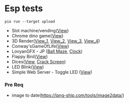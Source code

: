 # Esp tests

```
pio run --target upload
```

- Slot machine/vending([View](Slot_Machine))
- Chrome dino game([View](Dino_Game))
- 3D Render([View_1](3D_1), [View_2](3D_2), [View_3](3D_3), [View_4](3D_4))
- Conway'sGameOfLife([View](Game_Of_Life))
- LovyanGFX - JP ([Ball Maze](GFX_Ball_Maze), [Clock](GFX_Clock_Sample))
- Flappy Bird([View](Flappy_Bird))
- Dices([View](Dices), [Crack Screen](Crack_Screen))
- LED Blink([View](Blink))
- Simple Web Server - Toggle LED ([View](Simple_Web_Server))

### Pre Req

- image to date(https://lang-ship.com/tools/image2data/)